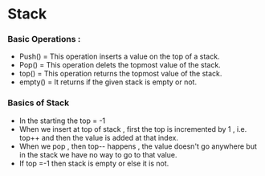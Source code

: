# Stack

### Basic Operations :

- Push() = This operation inserts a value on the top of a stack.
- Pop() = This operation delets the topmost value of the stack.
- top() = This operation returns the topmost value of the stack.
- empty() = It returns if the given stack is empty or not.

### Basics of Stack

- In the starting the top = -1
- When we insert at top of stack , first the top is incremented by 1 , i.e. top++ and then the value is added at that index.
- When we pop , then top-- happens , the value doesn't go anywhere but in the stack we have no way to go to that value.
- If top =-1 then stack is empty or else it is not.
